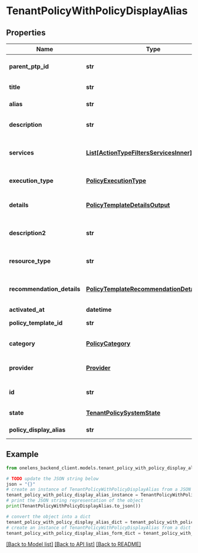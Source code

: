 # TenantPolicyWithPolicyDisplayAlias


## Properties

Name | Type | Description | Notes
------------ | ------------- | ------------- | -------------
**parent_ptp_id** | **str** | The id of the parent policy template pack. | 
**title** | **str** | The title of the policy template. | 
**alias** | **str** | The alias of the policy template. | 
**description** | **str** | The description of the policy template. | [optional] 
**services** | [**List[ActionTypeFiltersServicesInner]**](ActionTypeFiltersServicesInner.md) | The list of services associated the policy template. | 
**execution_type** | [**PolicyExecutionType**](PolicyExecutionType.md) | The execution type of the policy template. | 
**details** | [**PolicyTemplateDetailsOutput**](PolicyTemplateDetailsOutput.md) | The details of the policy template. | 
**description2** | **str** | The description2 of the policy template. | [optional] 
**resource_type** | **str** | The resource type of the policy template. | 
**recommendation_details** | [**PolicyTemplateRecommendationDetailsOutput**](PolicyTemplateRecommendationDetailsOutput.md) | The recommendation details for the policy template. | 
**activated_at** | **datetime** |  | [optional] 
**policy_template_id** | **str** | The id of the policy template. | 
**category** | [**PolicyCategory**](PolicyCategory.md) | The category of the policy template. | 
**provider** | [**Provider**](Provider.md) | The cloud provider of the policy template. | 
**id** | **str** | The unique identifier of the tenant policy. | 
**state** | [**TenantPolicySystemState**](TenantPolicySystemState.md) | The state of the tenant policy. | 
**policy_display_alias** | **str** | Policy display alias  | 

## Example

```python
from onelens_backend_client.models.tenant_policy_with_policy_display_alias import TenantPolicyWithPolicyDisplayAlias

# TODO update the JSON string below
json = "{}"
# create an instance of TenantPolicyWithPolicyDisplayAlias from a JSON string
tenant_policy_with_policy_display_alias_instance = TenantPolicyWithPolicyDisplayAlias.from_json(json)
# print the JSON string representation of the object
print(TenantPolicyWithPolicyDisplayAlias.to_json())

# convert the object into a dict
tenant_policy_with_policy_display_alias_dict = tenant_policy_with_policy_display_alias_instance.to_dict()
# create an instance of TenantPolicyWithPolicyDisplayAlias from a dict
tenant_policy_with_policy_display_alias_form_dict = tenant_policy_with_policy_display_alias.from_dict(tenant_policy_with_policy_display_alias_dict)
```
[[Back to Model list]](../README.md#documentation-for-models) [[Back to API list]](../README.md#documentation-for-api-endpoints) [[Back to README]](../README.md)



